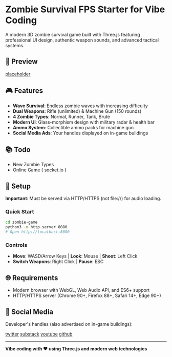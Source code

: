 # Zombie Survival FPS Starter for Vibe Coding

A modern 3D zombie survival game built with Three.js featuring professional UI design, authentic weapon sounds, and advanced tactical systems.

## 📸 Preview

[placeholder](#)

## 🎮 Features

- **Wave Survival**: Endless zombie waves with increasing difficulty
- **Dual Weapons**: Rifle (unlimited) & Machine Gun (150 rounds)
- **4 Zombie Types**: Normal, Runner, Tank, Brute
- **Modern UI**: Glass-morphism design with military radar & health bar
- **Ammo System**: Collectible ammo packs for machine gun
- **Social Media Ads**: Your handles displayed on in-game buildings

## 📚 Todo

- New Zombie Types
- Online Game ( socket.io )

## 🚀 Setup

**Important**: Must be served via HTTP/HTTPS (not file://) for audio loading.

### Quick Start

```bash
cd zombie-game
python3 -m http.server 8080
# Open http://localhost:8080
```

### Controls

- **Move**: WASD/Arrow Keys | **Look**: Mouse | **Shoot**: Left Click
- **Switch Weapons**: Right Click | **Pause**: ESC

## 🌐 Requirements

- Modern browser with WebGL, Web Audio API, and ES6+ support
- HTTP/HTTPS server (Chrome 90+, Firefox 88+, Safari 14+, Edge 90+)

## 📧 Social Media

Developer's handles (also advertised on in-game buildings):

[twitter](#)
[substack](#)
[youtube](#)
[github](#)

---

**Vibe coding with ❤️ using Three.js and modern web technologies**
